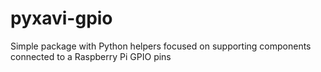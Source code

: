 # pyxavi-gpio
Simple package with Python helpers focused on supporting components connected to a Raspberry Pi GPIO pins

